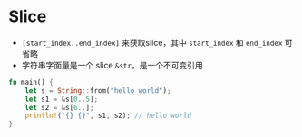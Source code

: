 # Slice

- `[start_index..end_index]` 来获取slice，其中 `start_index` 和 `end_index` 可省略
- 字符串字面量是一个 slice `&str`，是一个不可变引用

```rust
fn main() {
    let s = String::from("hello world");
    let s1 = &s[0..5];
    let s2 = &s[6..];
    println!("{} {}", s1, s2); // hello world
}
```